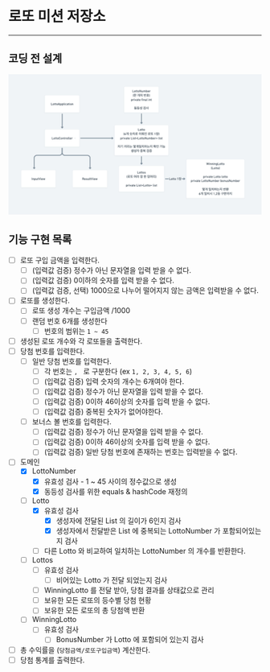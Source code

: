 # 로또 미션 저장소

---

## 코딩 전 설계

<img src="class-diagram.png" width="768px">

<br>

## 기능 구현 목록

- [ ] 로또 구입 금액을 입력한다.
    - [ ] (입력값 검증) 정수가 아닌 문자열을 입력 받을 수 없다.
    - [ ] (입력값 검증) 0이하의 숫자를 입력 받을 수 없다.
    - [ ] (입력값 검증, 선택) 1000으로 나누어 떨어지지 않는 금액은 입력받을 수 없다.
- [ ] 로또를 생성한다.
    - [ ] 로또 생성 개수는 구입금액 /1000
    - [ ] 랜덤 번호 6개를 생성한다
        - [ ] 번호의 범위는 `1 ~ 45`
- [ ] 생성된 로또 개수와 각 로또들을 출력한다.
- [ ] 당첨 번호를 입력한다.
    - [ ] 일반 당첨 번호를 입력한다.
        - [ ] 각 번호는 `, ` 로 구분한다 (ex `1, 2, 3, 4, 5, 6`)
        - [ ] (입력값 검증) 입력 숫자의 개수는 6개여야 한다.
        - [ ] (입력값 검증) 정수가 아닌 문자열을 입력 받을 수 없다.
        - [ ] (입력값 검증) 0이하 46이상의 숫자를 입력 받을 수 없다.
        - [ ] (입력값 검증) 중복된 숫자가 없어야한다.
    - [ ] 보너스 볼 번호를 입력한다.
        - [ ] (입력값 검증) 정수가 아닌 문자열을 입력 받을 수 없다.
        - [ ] (입력값 검증) 0이하 46이상의 숫자를 입력 받을 수 없다.
        - [ ] (입력값 검증) 일반 당첨 번호에 존재하는 번호는 입력받을 수 없다.
- [ ] 도메인
    - [X] LottoNumber
        - [X] 유효성 검사 - 1 ~ 45 사이의 정수값으로 생성
        - [X] 동등성 검사를 위한 equals & hashCode 재정의
    - [ ] Lotto
        - [X] 유효성 검사
            - [X] 생성자에 전달된 List<Lotto> 의 길이가 6인지 검사
            - [X] 생성자에서 전달받은 List 에 중복되는 LottoNumber 가 포함되어있는지 검사
        - [ ] 다른 Lotto 와 비교하여 일치하는 LottoNumber 의 개수를 반환한다.
    - [ ] Lottos
        - [ ] 유효성 검사
            - [ ] 비어있는 Lotto 가 전달 되었는지 검사
        - [ ] WinningLotto 를 전달 받아, 당첨 결과를 상태값으로 관리
        - [ ] 보유한 모든 로또의 등수별 당첨 현황
        - [ ] 보유한 모든 로또의 총 당첨액 반환
    - [ ] WinningLotto
        - [ ] 유효성 검사
            - [ ] BonusNumber 가 Lotto 에 포함되어 있는지 검사
- [ ] 총 수익률을 (`당첨금액/로또구입금액`) 계산한다.
- [ ] 당첨 통계를 출력한다.
